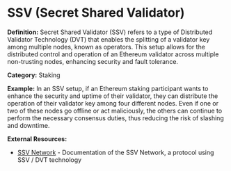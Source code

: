 # SSV (Secret Shared Validator)

**Definition:** Secret Shared Validator (SSV) refers to a type of Distributed Validator Technology (DVT) that enables the splitting of a validator key among multiple nodes, known as operators. This setup allows for the distributed control and operation of an Ethereum validator across multiple non-trusting nodes, enhancing security and fault tolerance.

**Category:** Staking

**Example:** In an SSV setup, if an Ethereum staking participant wants to enhance the security and uptime of their validator, they can distribute the operation of their validator key among four different nodes. Even if one or two of these nodes go offline or act maliciously, the others can continue to perform the necessary consensus duties, thus reducing the risk of slashing and downtime.

**External Resources:**
- [SSV Network](https://docs.ssv.network/) - Documentation of the SSV Network, a protocol using SSV / DVT technology
